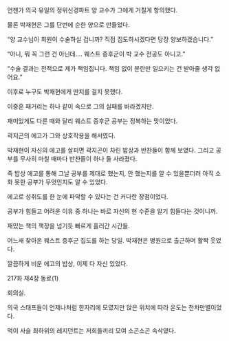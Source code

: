 언젠가 의국 유일의 정위신경파트 양 교수가 그에게 거칠게 항의했다.

물론 박재현은 그를 단번에 순한 양으로 만들었다.

“양 교수님이 희원이 수술하실 겁니까? 직접 집도하시겠다면 당장 양보하겠습니다.”

“아니, 뭐 꼭 그런 건 아닌데.... 웨스트 증후군이 박 교수 전공도 아니고.”

“수술 결과는 전적으로 제가 책임집니다. 책임 없이 분란만 일으키는 건 받아줄 생각 없어요.”

이후로 누구도 박재현에게 딴지를 걸지 못했다.

이중훈 패거리는 하나 같이 속으로 그의 실패를 바라겠지만.

재미있게도 다른 때와 달리 웨스트 증후군 공부는 정복하는 맛이었다.

곽지곤의 에고가 그와 상호작용을 해서였다.

박재현이 자신의 에고를 살피면 곽지곤이 차린 밥상과 반찬들이 함께 보였다. 그리고 공부를 무사히 마칠 때마다 반찬들이 하나 둘 사라졌다.

즉 밥상 에고를 통해 그날 공부를 제대로 했는지, 안 했는지를 알 수 있을뿐더러 아직 소화 못한 공부가 무엇인지도 알 수 있었다.

에고로 성취도를 한 눈에 파악할 수 있다는 건 커다란 장점이었다.

공부가 힘들고 어려운 이유 중 하나는 바로 자신의 현 수준을 알기 힘들다는 것이니까.

재밌는 책의 책장을 넘기듯 빠르게 흘러간 시간들.

어느새 찾아온 웨스트 증후군 집도를 하는 당일. 박재현은 병원으로 출근하며 활짝 웃었다.

깔끔하게 비운 에고의 밥상, 이제 다 자신 있었다.

217화 제4장 동료(1)

회의실.

의국 스태프들이 언제나처럼 한자리에 모였지만 앉은 위치에 따라 온도는 천차만별이었다.

먹이 사슬 최하위의 레지던트는 저희들끼리 모여 소곤소곤 속삭였다.